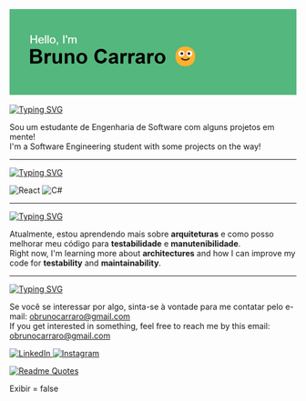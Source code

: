 ![Hello! I'm Bruno Carraro](https://github.com/carrarook/carrarook/blob/main/header.png)

[![Typing SVG](https://readme-typing-svg.herokuapp.com?font=Fira+Code&size=30&pause=1000&color=F7F7F7&width=435&lines=Ol%C3%A1!+%F0%9F%91%8B+%2F+Hello!+%F0%9F%91%8B)](https://git.io/typing-svg)

Sou um estudante de Engenharia de Software com alguns projetos em mente!  
I'm a Software Engineering student with some projects on the way!

---

[![Typing SVG](https://readme-typing-svg.herokuapp.com?font=Fira+Code&size=27&pause=1000&color=F7F7F7&width=435&lines=%F0%9F%92%AA+HABILIDADES+%2F+%F0%9F%92%AA+SKILLS)](https://git.io/typing-svg)

<div display="flex">
  <img src="https://img.shields.io/badge/react-%2320232a.svg?style=for-the-badge&logo=react&logoColor=%2361DAFB" alt="React"/>
  <img src="https://img.shields.io/badge/c%23-%23239120.svg?style=for-the-badge&logo=csharp&logoColor=white)" alt="C#"/>
 
</div>

---

[![Typing SVG](https://readme-typing-svg.herokuapp.com?font=Fira+Code&size=24&pause=1000&color=F7F7F7&width=435&lines=%F0%9F%93%9A+APRENDIZADO+%2F+%F0%9F%93%9A+LEARNING)](https://git.io/typing-svg)

Atualmente, estou aprendendo mais sobre **arquiteturas** e como posso melhorar meu código para **testabilidade** e **manutenibilidade**.  
Right now, I'm learning more about **architectures** and how I can improve my code for **testability** and **maintainability**.


---

[![Typing SVG](https://readme-typing-svg.herokuapp.com?font=Fira+Code&size=30&pause=1000&color=F7F7F7&width=435&lines=%F0%9F%93%AC+CONTATO+%2F+%F0%9F%93%AC+CONTACT)](https://git.io/typing-svg)

Se você se interessar por algo, sinta-se à vontade para me contatar pelo e-mail: [obrunocarraro@gmail.com](mailto:reidasilva@reida.com)  
If you get interested in something, feel free to reach me by this email: [obrunocarraro@gmail.com](mailto:reidasilva@reida.com)

<div display="flex">
  <a href="https://www.linkedin.com/in/bruno-carraro-77529a1ba/">
    <img src="https://img.shields.io/badge/linkedin-%230077B5.svg?style=for-the-badge&logo=linkedin&logoColor=white" alt="LinkedIn"/>
  </a>
  <a href="https://instagram.com/obrunocarraro">
    <img src="https://img.shields.io/badge/Instagram-%231DA1F2.svg?style=for-the-badge&logo=Instagram&logoColor=white" alt="Instagram"/>
 
</div>


[![Readme Quotes](https://quotes-github-readme.vercel.app/api?type=horizontal&theme=dark&quote=COMO%20PODE%20UM%20CARA%20ESCREVER%20UMA%20COISA%20QUE%20EU%20N%C3%83O%20ENTENDA?%20N%C3%83O%20TEM%20COMO!%20EU%20VOU%20LER%20AQUELA%20M****%20AT%C3%89%20ENTENDER!%20Isso%20%C3%A9%20brio.&author=Cl%C3%B3vis%20de%20Barros%20Filho)](https://github.com/piyushsuthar/github-readme-quotes)


Exibir = false

